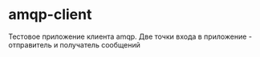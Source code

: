 # amqp-client
Тестовое приложение клиента amqp. 
Две точки входа в приложение - отправитель и получатель сообщений